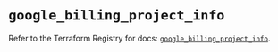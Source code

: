 # `google_billing_project_info`

Refer to the Terraform Registry for docs: [`google_billing_project_info`](https://registry.terraform.io/providers/hashicorp/google/6.2.0/docs/resources/billing_project_info).
